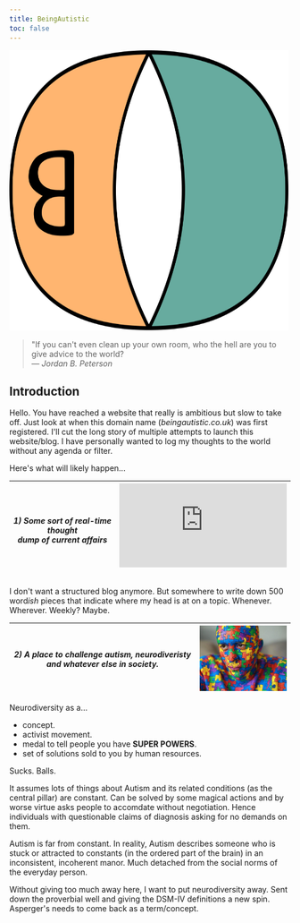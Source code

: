 ```yaml
---
title: BeingAutistic
toc: false
---
```

<img src="assets/theme/ba-logo-transparent.svg" width="500" height="500">

> "If you can't even clean up your own room, who the hell are you to give advice to the world?<br>
> — <cite>Jordan B. Peterson</cite>
<!-- ## Explore

{{< cards >}}
  {{< card link="docs" title="Docs" icon="book-open" >}}
  {{< card link="about" title="About" icon="user" >}}
{{< /cards >}} -->

## Introduction

Hello. You have reached a website that really is ambitious but slow to take off. Just look at when this domain name (*beingautistic.co.uk*) was first registered. I'll cut the long story of multiple attempts to launch this website/blog. I have personally wanted to log my thoughts to the world without any agenda or filter.

Here's what will likely happen...

| *1) Some sort of real-time thought<br>dump of current affairs* | <iframe src="https://giphy.com/embed/WsNbxuFkLi3IuGI9NU" width="300" style="" frameBorder="0" class="giphy-embed" allowFullScreen></iframe><p><a href="https://giphy.com/gifs/theoffice-nbc-the-office-tv-WsNbxuFkLi3IuGI9NU"></a></p> |
| --- | --- |

I don't want a structured blog anymore. But somewhere to write down 500 word*ish* pieces that indicate where my head is at on a topic. Whenever. Wherever. Weekly? Maybe.

| *2) A place to challenge autism, neurodiveristy and whatever else in society.* | <img src="assets/images/person-covered-in-autism-puzzle-grok2ai.jpeg" width="300"> |
| --- | --- |

Neurodiversity as a...

- concept.
- activist movement.
- medal to tell people you have **SUPER POWERS**.
- set of solutions sold to you by human resources.

Sucks. Balls.

It assumes lots of things about Autism and its related conditions (as the central pillar) are constant. Can be solved by some magical actions and by worse virtue asks people to accomdate without negotiation. Hence individuals with questionable claims of diagnosis asking for no demands on them.

Autism is far from constant. In reality, Autism describes someone who is stuck or attracted to constants (in the ordered part of the brain) in an inconsistent, incoherent manor. Much detached from the social norms of the everyday person.

Without giving too much away here, I want to put neurodiversity away. Sent down the proverbial well and giving the DSM-IV definitions a new spin. Asperger's needs to come back as a term/concept.